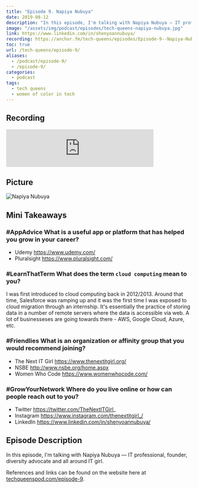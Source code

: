 ```yaml
---
title: "Episode 9. Napiya Nubuya"
date: 2019-08-12
description: "In this episode, I'm talking with Napiya Nubuya — IT professional, founder, diversity advocate and all around IT girl."
image: "/assets/img/podcast/episodes/tech-queens-napiya-nubuya.jpg"
link: https://www.linkedin.com/in/shenyoannubuya/
recording: https://anchor.fm/tech-queens/episodes/Episode-9--Napiya-Nubuya-e4u32v
toc: true
url: /tech-queens/episode-9/
aliases:
  - /podcast/episode-9/
  - /episode-9/
categories:
  - podcast
tags:
  - tech queens
  - women of color in tech
---
```


## Recording

<iframe src="https://anchor.fm/tech-queens/embed/episodes/Episode-9--Napiya-Nubuya-e4u32v" height="102px" width="400px" frameborder="0" scrolling="no"></iframe>

## Picture

![Napiya Nubuya](https://i.imgur.com/5ANF5x6.jpg)

## Mini Takeaways

### **#AppAdvice** What is a useful app or platform that has helped you grow in your career?

- Udemy https://www.udemy.com/
- Pluralsight https://www.pluralsight.com/

### **#LearnThatTerm** What does the term `cloud computing` mean to you?

I was first introduced to cloud computing back in 2012/2013. Around that time, Salesforce was ramping up and it was the first time I was exposed to cloud migration through an internship. It's essentially the practice of storing data in a number of remote servers where the data is accessible via web. A lot of businesseses are going towards there - AWS, Google Cloud, Azure, etc.

### **#Friendlies** What is an organization or affinity group that you would recommend joining?

- The Next IT Girl https://www.thenextitgirl.org/
- NSBE http://www.nsbe.org/home.aspx
- Women Who Code https://www.womenwhocode.com/

### **#GrowYourNetwork** Where do you live online or how can people reach out to you?

- Twitter https://twitter.com/TheNextITGirl_
- Instagram https://www.instagram.com/thenextitgirl_/
- LinkedIn https://www.linkedin.com/in/shenyoannubuya/

## Episode Description

In this episode, I'm talking with Napiya Nubuya — IT professional, founder, diversity advocate and all around IT girl.

References and links can be found on the website here at [techqueenspod.com/episode-9](https://techqueenspod.com/episode-9).
